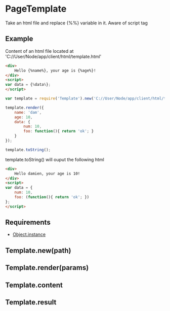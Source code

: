PageTemplate
=============

Take an html file and replace {%%} variable in it. Aware of script tag

## Example

Content of an html file located at 'C://User/Node/app/client/html/template.html'

```html
<div>
	Hello {%name%}, your age is {%age%}!
</div>
<script>
var data = {%data%};
</script>
```

```javascript
var template = require('Template').new('C://User/Node/app/client/html/template.html');

template.render({
	name: 'dam',
	age: 10,
	data: {
		num: 10,
		foo: function(){ return 'ok'; }
	}
});

template.toString();
```

template.toString() will ouput the following html

```html
<div>
	Hello damien, your age is 10!
</div>
<script>
var data = {
	num: 10,
	foo: (function(){ return 'ok'; })
};
</script>
```

## Requirements

- [Object.instance](../../../../../node_modules/Object.instance)

## Template.new(path)

## Template.render(params)

## Template.content

## Template.result

## 